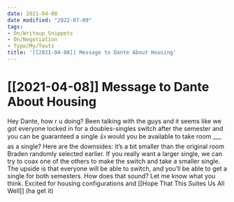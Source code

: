 ```yaml
---
date: 2021-04-08
date modified: "2022-07-09"
tags:
- On/Writeup_Snippets
- On/Negotiation
- Type/My/Texts 
title: '[[2021-04-08]] Message to Dante About Housing'
---
```


# [[2021-04-08]] Message to Dante About Housing
Hey Dante, how r u doing? Been talking with the guys and it seems like we got everyone locked in for a doubles-singles switch after the semester and you can be guaranteed a single 👍 would you be available to take room ___ as a single? Here are the downsides: it’s a bit smaller than the original room Braden randomly selected earlier. If you really want a larger single, we can try to coax one of the others to make the switch and take a smaller single. The upside is that everyone will be able to switch, and you’ll be able to get a single for both semesters. How does that sound? Let me know what you think. Excited for housing configurations and [[Hope That This Suites Us All Well]] (ha get it)
